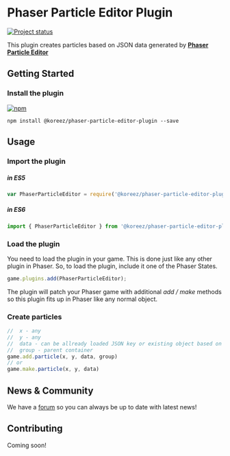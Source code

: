 
Phaser Particle Editor Plugin
================
 [![Project status](https://img.shields.io/badge/status-active-brightgreen.svg)](#status)

This plugin creates particles based on JSON data generated by **[Phaser Particle Editor](https://phaser-particle-editor.firebaseapp.com/)**
 
Getting Started
---------------
### Install the plugin
[![npm](https://img.shields.io/npm/dt/@koreez/phaser-particle-editor-plugin.svg)](https://www.npmjs.com/package/@koreez/phaser-particle-editor-plugin)
```shell
npm install @koreez/phaser-particle-editor-plugin --save
```
Usage
-----
### Import the plugin
##### ***in ES5***
```javascript
var PhaserParticleEditor = require('@koreez/phaser-particle-editor-plugin')
```
##### ***in ES6***
```javascript
import { PhaserParticleEditor } from '@koreez/phaser-particle-editor-plugin'
```
### Load the plugin
You need to load the plugin in your game. This is done just like any other plugin in Phaser.
So, to load the plugin, include it one of the Phaser States.
```javascript
game.plugins.add(PhaserParticleEditor);
```
The plugin will patch your Phaser game with additional *add / make* methods so this plugin fits up in Phaser like any normal object.
### Create particles
```javascript
//  x - any
//  y - any
//  data - can be allready loaded JSON key or existing object based on Particle Editor JSON data
//  group - parent container
game.add.particle(x, y, data, group)
// or
game.make.particle(x, y, data)
```

## News & Community
We have a [forum](#) so you can always be up to date with latest news!
## Contributing
Coming soon!